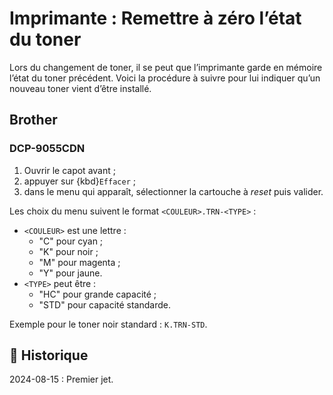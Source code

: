 # Imprimante : Remettre à zéro l’état du toner

Lors du changement de toner, il se peut que l’imprimante garde en mémoire l’état du toner précédent.
Voici la procédure à suivre pour lui indiquer qu’un nouveau toner vient d’être installé.

## Brother

### DCP-9055CDN

1. Ouvrir le capot avant ;
2. appuyer sur {kbd}`Effacer` ;
3. dans le menu qui apparaît, sélectionner la cartouche à *reset* puis valider.

Les choix du menu suivent le format `<COULEUR>.TRN-<TYPE>` :

- `<COULEUR>` est une lettre :
  - "C" pour cyan ;
  - "K" pour noir ;
  - "M" pour magenta ;
  - "Y" pour jaune.
- `<TYPE>` peut être :
  - "HC" pour grande capacité ;
  - "STD" pour capacité standarde.

Exemple pour le toner noir standard : `K.TRN-STD`.

## 📜 Historique

2024-08-15
: Premier jet.

